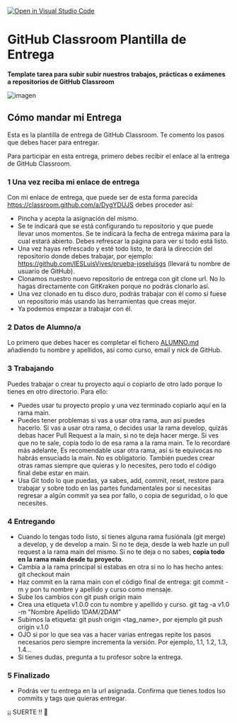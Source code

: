 [![Open in Visual Studio Code](https://classroom.github.com/assets/open-in-vscode-f059dc9a6f8d3a56e377f745f24479a46679e63a5d9fe6f495e02850cd0d8118.svg)](https://classroom.github.com/online_ide?assignment_repo_id=6557895&assignment_repo_type=AssignmentRepo)
# GitHub Classroom Plantilla de Entrega

**Template tarea para subir subir nuestros trabajos, prácticas o exámenes a repositorios de GitHub Classroom**


![imagen](https://github.blog/wp-content/uploads/2019/08/github-classroom-1200-630.png)

## Cómo mandar mi Entrega
Esta es la plantilla de entrega de GitHub Classroom. Te comento los pasos que debes hacer para entregar.

Para participar en esta entrega, primero debes recibir el enlace al la entrega de GitHub Classroom.

### 1 Una vez reciba mi enlace de entrega
Con mi enlace de entrega, que puede ser de esta forma parecida https://classroom.github.com/a/DygYDUJS debes proceder así:
- Pincha y acepta la asignación del mismo.
- Se te indicará que se está configurando tu repositorio y que puede llevar unos momentos. Se te indicará la fecha de entrega máxima para la cual estará abierto. Debes refrescar la página para ver si todo está listo.
- Una vez hayas refrescado y esté todo listo, te dará la dirección del repositorio donde debes trabajar, por ejemplo: https://github.com/IESLuisVives/prueba-joseluisgs (llevará tu nombre de usuario de GitHub). 
- Clonamos nuestro nuevo repositorio de entrega con git clone url. No lo hagas directamente con GitKraken porque no podrás clonarlo así.
- Una vez clonado en tu disco duro, podrás trabajar con él como si fuese un repositorio más usando las herramientas que creas mejor.
- Ya podemos empezar a trabajar con él.

### 2 Datos de Alumno/a
Lo primero que debes hacer es completar el fichero [ALUMNO.md](ALUMNO.md) añadiendo tu nombre y apellidos, así como curso, email y nick de GitHub.

### 3 Trabajando
Puedes trabajar o crear tu proyecto aquí o copiarlo de otro lado porque lo tienes en otro directorio. Para ello:
- Puedes usar tu proyecto propio y una vez terminado copiarlo aquí en la rama main.
- Puedes tener problemas si vas a usar otra rama, aun así puedes hacerlo. Si vas a usar otra rama, o decides usar la rama develop, quizás debas hacer Pull Request a la main, si no te deja hacer merge. Si ves que no te sale, copia todo lo de esa rama a la rama main. Te lo recordaré más adelante, Es recomendable usar otra rama, así si te equivocas no habrás ensuciado la main. No es obligatorio. También puedes crear otras ramas siempre que quieras y lo necesites, pero todo el código final debe estar en main.
- Usa Git todo lo que puedas, ya sabes, add, commit, reset, restore para trabajar y sobre todo en las partes fundamentales por si necesitas regresar a algún commit ya sea por fallo, o copia de seguridad, o lo que necesites.

### 4 Entregando
- Cuando lo tengas todo listo, si tienes alguna rama fusiónala (git merge) a develop, y de develop a main. Si no te deja, desde la web hazle un pull request a la rama main del mismo. Si no te deja o no sabes, **copia todo en la rama main desde tu proyecto**. 
- Cambia a la rama principal si estabas en otra si no lo has hecho antes: git checkout main
- Haz commit en la rama main con el código final de entrega: git commit -m y pon tu nombre y apellido y curso como mensaje.
- Sube los cambios con git push origin main
- Crea una etiqueta v1.0.0 con tu nombre y apellido y curso. git tag -a v1.0 -m "Nombre Apellido 1DAM/2DAM"
- Subimos la etiqueta: git push origin <tag_name>, por ejemplo git push origin v.1.0
- OJO si por lo que sea vas a hacer varias entregas repite los pasos necesarios pero siempre incrementa la versión. Por ejemplo, 1.1, 1.2, 1.3, 1.4...
- Si tienes dudas, pregunta a tu profesor sobre la entrega.

### 5 Finalizado
- Podrás ver tu entrega en la url asignada. Confirma que tienes todos lso commits y tags que quieras entregar.

¡¡ SUERTE !! 🦾




